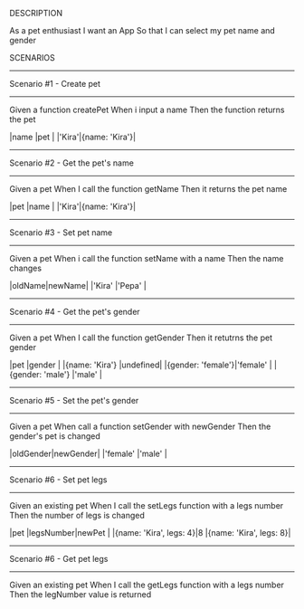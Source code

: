 DESCRIPTION

As a pet enthusiast
I want an App
So that I can select my pet name and gender

SCENARIOS
*************************************
Scenario #1 - Create pet
*************************************
Given a function createPet
When i input a name
Then the function returns the pet

|name  |pet           |
|'Kira'|{name: 'Kira'}|

*************************************
Scenario #2 - Get the pet's name
*************************************
Given a pet
When I call the function getName
Then it returns the pet name

|pet   |name          |
|'Kira'|{name: 'Kira'}|

*************************************
Scenario #3 - Set pet name
*************************************
Given a pet
When i call the function setName with a name
Then the name changes

|oldName|newName|
|'Kira' |'Pepa' |

*************************************
Scenario #4 - Get the pet's gender
*************************************

Given a pet
When I call the function getGender
Then it retutrns the pet gender

|pet               |gender   |
|{name: 'Kira'}    |undefined|
|{gender: 'female'}|'female' |
|{gender: 'male'}  |'male'   |

*************************************
Scenario #5 - Set the pet's gender
*************************************

Given a pet
When call a function setGender with newGender
Then the gender's pet is changed

|oldGender|newGender|
|'female' |'male'   |

*************************************
Scenario #6 - Set pet legs
*************************************

Given an existing pet
When I call the setLegs function with a legs number
Then the number of legs is changed

|pet                    |legsNumber|newPet                 |
|{name: 'Kira', legs: 4}|8         |{name: 'Kira', legs: 8}|

*************************************
Scenario #6 - Get pet legs
*************************************

Given an existing pet
When I call the getLegs function with a legs number
Then the legNumber value is returned

